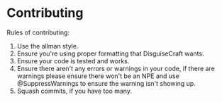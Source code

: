 Contributing
============
Rules of contributing:

1. Use the allman style.
2. Ensure you're using proper formatting that DisguiseCraft wants.
3. Ensure your code is tested and works.
4. Ensure there aren't any errors or warnings in your code, if there are warnings please ensure there won't be an NPE and use @SuppressWarnings to ensure the warning isn't showing up.
5. Squash commits, if you have too many.
